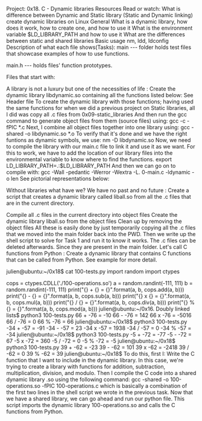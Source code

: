 Project: 0x18. C - Dynamic libraries
Resources
Read or watch:
What is difference between Dynamic and Static library (Static and Dynamic linking)
create dynamic libraries on Linux
General
What is a dynamic library, how does it work, how to create one, and how to use it
What is the environment variable $LD_LIBRARY_PATH and how to use it
What are the differences between static and shared libraries
Basic usage nm, ldd, ldconfig
Description of what each file shows(Tasks):
main --- folder holds test files that showcase examples of how to use functions.

main.h --- holds files' function prototypes.

Files that start with:

A library is not a luxury but one of the necessities of life : Create the dynamic library libdynamic.so containing all the functions listed below:
See Header file
To create the dynamic library with those functions; having used the same functions for when we did a previous project on Static libraries, all I did was copy all .c files from 0x09-static_libraries
And then run the gcc command to generate object files from them (source files) using:
gcc -c -fPIC *.c
Next, I combine all object files together into one library using:
gcc -shared -o libdynamic.so *.o
To verify that it's done and we have the right funtions as dynamic symbols, we use:
nm -D libdynamic.so
Now, we need to compile the library with our main.c file to link it and use it as we want. For this to work, we have to add the location of our library files into the environmental variable to know where to find the functions.
export LD_LIBRARY_PATH=.:$LD_LIBRARY_PATH
And then we can go on to compile with:
gcc -Wall -pedantic -Werror -Wextra -L. 0-main.c -ldynamic -o len
See pictorial representations below:
 
Without libraries what have we? We have no past and no future : Create a script that creates a dynamic library called liball.so from all the .c files that are in the current directory.

Compile all .c files in the current directory into object files
Create the dynamic library liball.so from the object files
Clean up by removing the object files
All these is easily done by just temporarily copying all the .c files that we moved into the main folder back into the PWD.
Then we write up the shell script to solve for Task 1 and run it to know it works.
The .c files can be deleted afterwards. Since they are present in the main folder.
Let's call C functions from Python : Create a dynamic library that contains C functions that can be called from Python. See example for more detail.

julien@ubuntu:~/0x18$ cat 100-tests.py
import random
import ctypes

cops = ctypes.CDLL('./100-operations.so')
a = random.randint(-111, 111)
b = random.randint(-111, 111)
print("{} + {} = {}".format(a, b, cops.add(a, b)))
print("{} - {} = {}".format(a, b, cops.sub(a, b)))
print("{} x {} = {}".format(a, b, cops.mul(a, b)))
print("{} / {} = {}".format(a, b, cops.div(a, b)))
print("{} % {} = {}".format(a, b, cops.mod(a, b)))
julien@ubuntu:~/0x16. Doubly linked lists$ python3 100-tests.py 
66 + -76 = -10
66 - -76 = 142
66 x -76 = -5016
66 / -76 = 0
66 % -76 = 66
julien@ubuntu:~/0x18$ python3 100-tests.py 
-34 + -57 = -91
-34 - -57 = 23
-34 x -57 = 1938
-34 / -57 = 0
-34 % -57 = -34
julien@ubuntu:~/0x18$ python3 100-tests.py 
-5 + -72 = -77
-5 - -72 = 67
-5 x -72 = 360
-5 / -72 = 0
-5 % -72 = -5
julien@ubuntu:~/0x18$ python3 100-tests.py 
39 + -62 = -23
39 - -62 = 101
39 x -62 = -2418
39 / -62 = 0
39 % -62 = 39
julien@ubuntu:~/0x18$ 
To do this, first I:
Write the C function that I want to include in the dynamic library. In this case, we're trying to create a library with functions for addition, subtraction, multiplication, division, and modulo.
Then I compile the C code into a shared dynamic library .so using the following command:
gcc -shared -o 100-operations.so -fPIC 100-operations.c which is basically a combination of the first two lines in the shell script we wrote in the previous task.
Now that we have a shared library, we can go ahead and run our python file. This script imports the dynamic library 100-operations.so and calls the C functions from Python.
